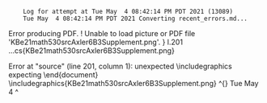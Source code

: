         Log for attempt at Tue May  4 08:42:14 PM PDT 2021 (13089)
        Tue May  4 08:42:14 PM PDT 2021 Converting recent_errors.md...
Error producing PDF.
! Unable to load picture or PDF file 'KBe21math530srcAxler6B3Supplement.png'.
<to be read again> 
                   }
l.201 ...cs{KBe21math530srcAxler6B3Supplement.png}


Error at "source" (line 201, column 1):
unexpected \includegraphics
expecting \end{document}
\includegraphics{KBe21math530srcAxler6B3Supplement.png} \^{} Tue May 4
^
